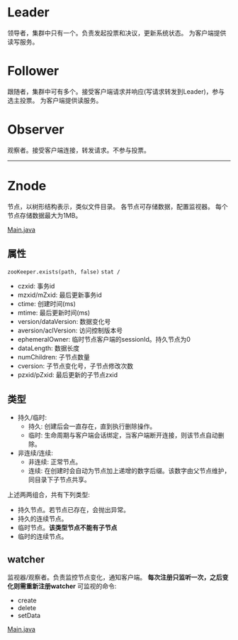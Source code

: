 # Leader
领导者，集群中只有一个。负责发起投票和决议，更新系统状态。
为客户端提供读写服务。

# Follower
跟随者，集群中可有多个。接受客户端请求并响应(写请求转发到Leader)，参与选主投票。
为客户端提供读服务。

# Observer
观察者。接受客户端连接，转发请求。不参与投票。

---

# Znode
节点，以树形结构表示，类似文件目录。
各节点可存储数据，配置监视器。
每个节点存储数据最大为1MB。

[Main.java](src/main/java/node/Main.java)
## 属性
```zooKeeper.exists(path, false)```
```stat /```

- czxid: 事务id
- mzxid/mZxid: 最后更新事务id
- ctime: 创建时间(ms)
- mtime: 最后更新时间(ms)
- version/dataVersion: 数据变化号
- aversion/aclVersion: 访问控制版本号
- ephemeralOwner: 临时节点客户端的sessionId。持久节点为0
- dataLength: 数据长度
- numChildren: 子节点数量
- cversion: 子节点变化号，子节点修改次数
- pzxid/pZxid: 最后更新的子节点zxid

## 类型
- 持久/临时:
  - 持久: 创建后会一直存在，直到执行删除操作。
  - 临时: 生命周期与客户端会话绑定，当客户端断开连接，则该节点自动删除。
- 非连续/连续:
  - 非连续: 正常节点。
  - 连续: 在创建时会自动为节点加上递增的数字后缀。该数字由父节点维护，同目录下子节点共享。

上述两两组合，共有下列类型:
- 持久节点。若节点已存在，会抛出异常。
- 持久的连续节点。
- 临时节点。**该类型节点不能有子节点**
- 临时的连续节点。

## watcher
监视器/观察者。负责监控节点变化，通知客户端。
**每次注册只监听一次，之后变化则需重新注册watcher**
可监视的命令:
- create
- delete
- setData

[Main.java](src/main/java/watcher/Main.java)
